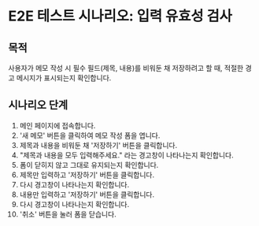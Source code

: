 # E2E 테스트 시나리오: 입력 유효성 검사

## 목적

사용자가 메모 작성 시 필수 필드(제목, 내용)를 비워둔 채 저장하려고 할 때, 적절한 경고 메시지가 표시되는지 확인합니다.

## 시나리오 단계

1.  메인 페이지에 접속합니다.
2.  '새 메모' 버튼을 클릭하여 메모 작성 폼을 엽니다.
3.  제목과 내용을 비워둔 채 '저장하기' 버튼을 클릭합니다.
4.  "제목과 내용을 모두 입력해주세요." 라는 경고창이 나타나는지 확인합니다.
5.  폼이 닫히지 않고 그대로 유지되는지 확인합니다.
6.  제목만 입력하고 '저장하기' 버튼을 클릭합니다.
7.  다시 경고창이 나타나는지 확인합니다.
8.  내용만 입력하고 '저장하기' 버튼을 클릭합니다.
9.  다시 경고창이 나타나는지 확인합니다.
10. '취소' 버튼을 눌러 폼을 닫습니다.
